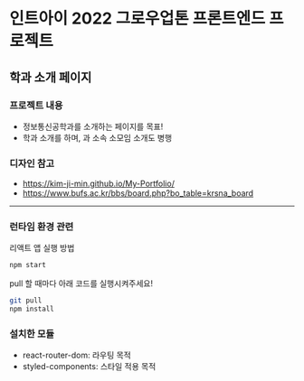 # 인트아이 2022 그로우업톤 프론트엔드 프로젝트

## 학과 소개 페이지

### 프로젝트 내용

- 정보통신공학과를 소개하는 페이지를 목표!
- 학과 소개를 하며, 과 소속 소모임 소개도 병행

### 디자인 참고

- https://kim-ji-min.github.io/My-Portfolio/
- https://www.bufs.ac.kr/bbs/board.php?bo_table=krsna_board

---

### 런타임 환경 관련

리액트 앱 실행 방법

```bash
npm start
```

pull 할 때마다 아래 코드를 실행시켜주세요!

```bash
git pull
npm install
```

### 설치한 모듈

- react-router-dom: 라우팅 목적
- styled-components: 스타일 적용 목적
